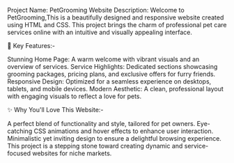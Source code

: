 Project Name: PetGrooming Website
Description:
Welcome to PetGrooming,This is a beautifully designed and responsive website created using HTML and CSS. This project brings the charm of professional pet care services online with an intuitive and visually appealing interface.

🐾 Key Features:-

Stunning Home Page: A warm welcome with vibrant visuals and an overview of services.
Service Highlights: Dedicated sections showcasing grooming packages, pricing plans, and exclusive offers for furry friends.
Responsive Design: Optimized for a seamless experience on desktops, tablets, and mobile devices.
Modern Aesthetic: A clean, professional layout with engaging visuals to reflect a love for pets.

✨ Why You'll Love This Website:-

A perfect blend of functionality and style, tailored for pet owners.
Eye-catching CSS animations and hover effects to enhance user interaction.
Minimalistic yet inviting design to ensure a delightful browsing experience.
This project is a stepping stone toward creating dynamic and service-focused websites for niche markets.
